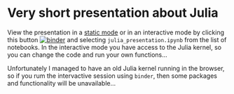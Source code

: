 # Very short presentation about Julia

View the presentation in a [static mode](https://nbviewer.jupyter.org/github/mmider/mpi_about_julia/blob/master/julia_presentation.ipynb) or in an interactive mode by clicking this button [![binder](https://mybinder.org/badge_logo.svg)](https://mybinder.org/v2/gh/mmider/mpi_about_julia/master) and selecting `julia_presentation.ipynb` from the list of notebooks. In the interactive mode you have access to the Julia kernel, so you can change the code and run your own functions...

Unfortunately I managed to have an old Julia kernel running in the browser, so if you rum the intervactive session using `binder`, then some packages and functionality will be unavailable...